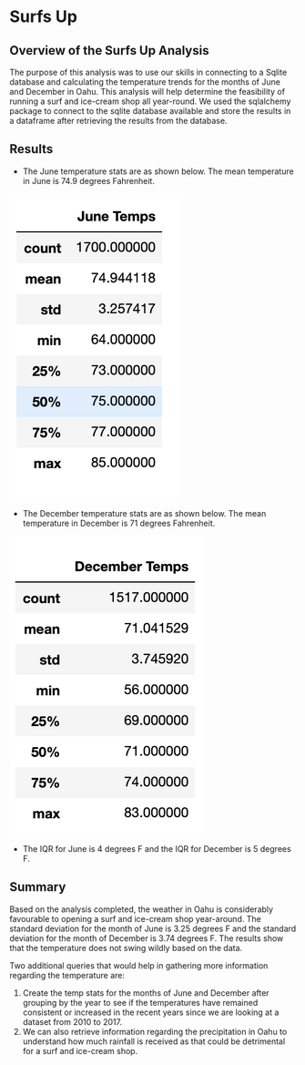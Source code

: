 # Surfs Up 

## Overview of the Surfs Up Analysis
The purpose of this analysis was to use our skills in connecting to a Sqlite database and calculating the temperature trends for the months of June and December in Oahu. This analysis will help determine the feasibility of running a surf and ice-cream shop all year-round. We used the sqlalchemy package to connect to the sqlite database available and store the results in a dataframe after retrieving the results from the database.

## Results

* The June temperature stats are as shown below. The mean temperature in June is 74.9 degrees Fahrenheit. 

![June_Stats](https://github.com/dkatragadda/surfs_up/blob/main/Resources/June_Temp_Stats.png)

* The December temperature stats are as shown below. The mean temperature in December is 71 degrees Fahrenheit.

![Dec_Stats](https://github.com/dkatragadda/surfs_up/blob/main/Resources/Dec_Temp_Stats.png)

* The IQR for June is 4 degrees F and the IQR for December is 5 degrees F. 


## Summary

Based on the analysis completed, the weather in Oahu is considerably favourable to opening a surf and ice-cream shop year-around. The standard deviation for the month of June is 3.25 degrees F and the standard deviation for the month of December is 3.74 degrees F. The results show that the temperature does not swing wildly based on the data.   


Two additional queries that would help in gathering more information regarding the temperature are:
1. Create the temp stats for the months of June and December after grouping by the year to see if the temperatures have remained consistent or increased in the recent years since we are looking at a dataset from 2010 to 2017. 
2. We can also retrieve information regarding the precipitation in Oahu to understand how much rainfall is received as that could be detrimental for a surf and ice-cream shop. 
